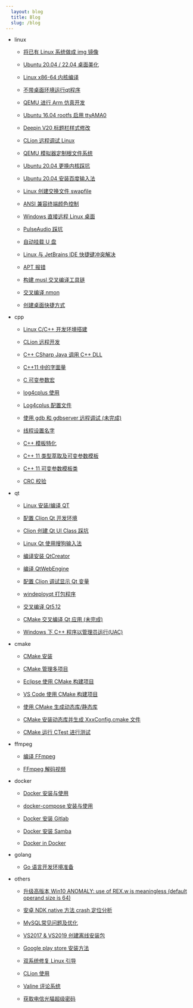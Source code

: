 ```yaml
---
  layout: blog
  title: Blog
  slug: /blog
---
```

* linux

  * [将已有 Linux 系统做成 img 镜像](blog/linux/001.md)

  * [Ubuntu 20.04 / 22.04 桌面美化](blog/linux/002.md)

  * [Linux x86-64 内核编译](blog/linux/003.md)

  * [不带桌面环境运行qt程序](blog/linux/004.md)

  * [QEMU 进行 Arm 仿真开发](blog/linux/005.md)

  * [Ubuntu 16.04 rootfs 启用 ttyAMA0](blog/linux/006.md)

  * [Deepin V20 标题栏样式修改](blog/linux/007.md)

  * [CLion 远程调试 Linux](blog/linux/008.md)

  * [QEMU 模拟器定制根文件系统](blog/linux/009.md)

  * [Ubuntu 20.04 更换内核踩坑](blog/linux/010.md)

  * [Ubuntu 20.04 安装百度输入法](blog/linux/011.md)

  * [Linux 创建交换文件 swapfile](blog/linux/012.md)

  * [ANSI 兼容终端颜色控制](blog/linux/013.md)

  * [Windows 直接远程 Linux 桌面](blog/linux/014.md)

  * [PulseAudio 踩坑](blog/linux/015.md)

  * [自动挂载 U 盘](blog/linux/016.md)

  * [Linux 与 JetBrains IDE 快捷键冲突解决](blog/linux/017.md)

  * [APT 报错](blog/linux/018.md)

  * [构建 musl 交叉编译工具链](blog/linux/019.md)

  * [交叉编译 nmon](blog/linux/020.md)

  * [创建桌面快捷方式](blog/linux/021.md)

* cpp

  * [Linux C/C++ 开发环境搭建](blog/cpp/001.md)

  * [CLion 远程开发](blog/cpp/002.md)

  * [C++ CSharp Java 调用 C++ DLL](blog/cpp/003.md)

  * [C++11 中的字面量](blog/cpp/004.md)

  * [C 可变参数宏](blog/cpp/005.md)

  * [log4cplus 使用](blog/cpp/006.md)

  * [Log4cplus 配置文件](blog/cpp/007.md)

  * [使用 gdb 和 gdbserver 远程调试 (未完成)](blog/cpp/008.md)

  * [线程设置名字](blog/cpp/009.md)

  * [C++ 模板特化](blog/cpp/010.md)

  * [C++ 11 类型萃取及可变参数模板](blog/cpp/011.md)

  * [C++ 11 可变参数模板类](blog/cpp/012.md)

  * [CRC 校验](blog/cpp/013.md)

* qt

  * [Linux 安装/编译 QT](blog/qt/001.md)

  * [配置 Clion Qt 开发环境](blog/qt/002.md)

  * [Clion 创建 Qt UI Class 踩坑](blog/qt/003.md)

  * [Linux Qt 使用搜狗输入法](blog/qt/004.md)

  * [编译安装 QtCreator](blog/qt/005.md)

  * [编译 QtWebEngine](blog/qt/006.md)

  * [配置 Clion 调试显示 Qt 变量](blog/qt/007.md)

  * [windeployqt 打包程序](blog/qt/008.md)

  * [交叉编译 Qt5.12](blog/qt/009.md)

  * [CMake 交叉编译 Qt 应用 (未完成)](blog/qt/010.md)

  * [Windows 下 C++ 程序以管理员运行(UAC)](blog/qt/011.md)

* cmake

  * [CMake 安装](blog/cmake/001.md)

  * [CMake 管理多项目](blog/cmake/002.md)

  * [Eclipse 使用 CMake 构建项目](blog/cmake/003.md)

  * [VS Code 使用 CMake 构建项目](blog/cmake/004.md)

  * [使用 CMake 生成动态库/静态库](blog/cmake/005.md)

  * [CMake 安装动态库并生成 XxxConfig.cmake 文件](blog/cmake/006.md)

  * [CMake 运行 CTest 进行测试](blog/cmake/007.md)

* ffmpeg

  * [编译 FFmpeg](blog/ffmpeg/001.md)

  * [FFmpeg 解码视频](blog/ffmpeg/002.md)

* docker

  * [Docker 安装与使用](blog/docker/001.md)

  * [docker-compose 安装与使用](blog/docker/002.md)

  * [Docker 安装 Gitlab](blog/docker/003.md)

  * [Docker 安装 Samba](blog/docker/004.md)

  * [Docker in Docker](blog/docker/005.md)

* golang

  * [Go 语言开发环境准备](blog/golang/001.md)

* others

  * [升级高版本 Win10 ANOMALY: use of REX.w is meaningless (default operand size is 64)](blog/others/001.md)

  * [安卓 NDK native 方法 crash 定位分析](blog/others/002.md)

  * [MySQL常见问题及优化](blog/others/003.md)

  * [VS2017 & VS2019 创建离线安装包](blog/others/004.md)

  * [Google play store 安装方法](blog/others/005.md)

  * [双系统修复 Linux 引导](blog/others/006.md)

  * [CLion 使用](blog/others/007.md)

  * [Valine 评论系统](blog/others/008.md)

  * [获取电信光猫超级密码](blog/others/009.md)

